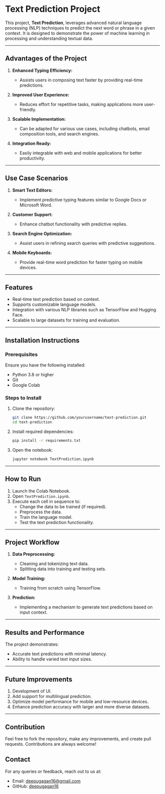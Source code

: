 # Text Prediction Project

This project, **Text Prediction**, leverages advanced natural language processing (NLP) techniques to predict the next word or phrase in a given context. It is designed to demonstrate the power of machine learning in processing and understanding textual data.

---

## **Advantages of the Project**

1. **Enhanced Typing Efficiency:**
   - Assists users in composing text faster by providing real-time predictions.

2. **Improved User Experience:**
   - Reduces effort for repetitive tasks, making applications more user-friendly.

3. **Scalable Implementation:**
   - Can be adapted for various use cases, including chatbots, email composition tools, and search engines.

4. **Integration Ready:**
   - Easily integrable with web and mobile applications for better productivity.

---

## **Use Case Scenarios**

1. **Smart Text Editors:**
   - Implement predictive typing features similar to Google Docs or Microsoft Word.

2. **Customer Support:**
   - Enhance chatbot functionality with predictive replies.

3. **Search Engine Optimization:**
   - Assist users in refining search queries with predictive suggestions.

4. **Mobile Keyboards:**
   - Provide real-time word prediction for faster typing on mobile devices.

---

## **Features**

- Real-time text prediction based on context.
- Supports customizable language models.
- Integration with various NLP libraries such as TensorFlow and Hugging Face.
- Scalable to large datasets for training and evaluation.

---

## **Installation Instructions**

### **Prerequisites**

Ensure you have the following installed:
- Python 3.8 or higher
- Git
- Google Colab

### **Steps to Install**

1. Clone the repository:
   ```bash
   git clone https://github.com/yourusername/text-prediction.git
   cd text-prediction
   ```

2. Install required dependencies:
   ```bash
   pip install -r requirements.txt
   ```

3. Open the notebook:
   ```bash
   jupyter notebook TextPrediction.ipynb
   ```

---

## **How to Run**

1. Launch the Colab Notebook.
2. Open `TextPrediction.ipynb`.
3. Execute each cell in sequence to:
   - Change the data to be trained (if required).
   - Preprocess the data.
   - Train the language model.
   - Test the text prediction functionality.

---

## **Project Workflow**

1. **Data Preprocessing:**
   - Cleaning and tokenizing text data.
   - Splitting data into training and testing sets.

2. **Model Training:**
   - Training from scratch using TensorFlow.

3. **Prediction:**
   - Implementing a mechanism to generate text predictions based on input context.

---

## **Results and Performance**

The project demonstrates:
- Accurate text predictions with minimal latency.
- Ability to handle varied text input sizes.

---

## **Future Improvements**

1. Development of UI.
2. Add support for multilingual prediction.
3. Optimize model performance for mobile and low-resource devices.
4. Enhance prediction accuracy with larger and more diverse datasets.

---

## Contribution
Feel free to fork the repository, make any improvements, and create pull requests. Contributions are always welcome!

## Contact
For any queries or feedback, reach out to us at: 
- Email: deepugagan16@gmail.com
- GitHub: [deepugagan16](https://github.com/deepugagan16)
